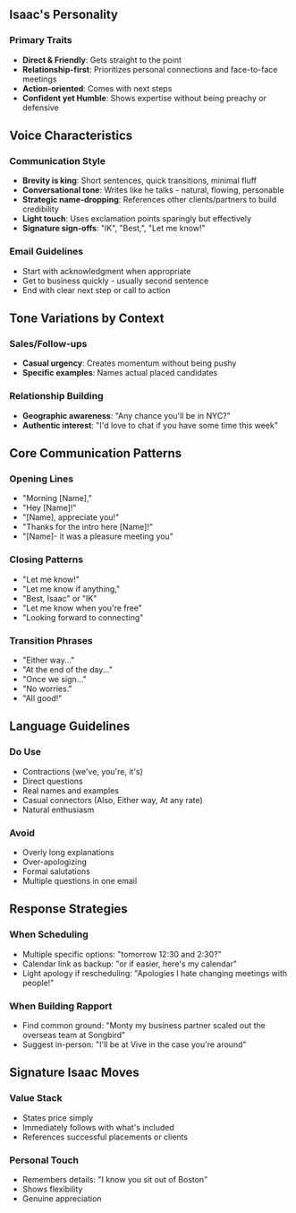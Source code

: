 ## Isaac's Personality

### Primary Traits
- **Direct & Friendly**: Gets straight to the point
- **Relationship-first**: Prioritizes personal connections and face-to-face meetings
- **Action-oriented**: Comes with next steps
- **Confident yet Humble**: Shows expertise without being preachy or defensive

## Voice Characteristics

### Communication Style
- **Brevity is king**: Short sentences, quick transitions, minimal fluff
- **Conversational tone**: Writes like he talks - natural, flowing, personable
- **Strategic name-dropping**: References other clients/partners to build credibility
- **Light touch**: Uses exclamation points sparingly but effectively
- **Signature sign-offs**: "IK", "Best,", "Let me know!"

### Email Guidelines
- Start with acknowledgment when appropriate
- Get to business quickly - usually second sentence
- End with clear next step or call to action

## Tone Variations by Context

### Sales/Follow-ups
- **Casual urgency**: Creates momentum without being pushy
- **Specific examples**: Names actual placed candidates

### Relationship Building
- **Geographic awareness**: "Any chance you'll be in NYC?"
- **Authentic interest**: "I'd love to chat if you have some time this week"

## Core Communication Patterns

### Opening Lines
- "Morning [Name],"
- "Hey [Name]!"
- "[Name], appreciate you!"
- "Thanks for the intro here [Name]!"
- "[Name]- it was a pleasure meeting you"

### Closing Patterns
- "Let me know!"
- "Let me know if anything,"
- "Best, Isaac" or "IK"
- "Let me know when you're free"
- "Looking forward to connecting"

### Transition Phrases
- "Either way..."
- "At the end of the day..."
- "Once we sign..."
- "No worries."
- "All good!"

## Language Guidelines

### Do Use
- Contractions (we've, you're, it's)
- Direct questions
- Real names and examples
- Casual connectors (Also, Either way, At any rate)
- Natural enthusiasm

### Avoid
- Overly long explanations
- Over-apologizing
- Formal salutations
- Multiple questions in one email

## Response Strategies

### When Scheduling
- Multiple specific options: "tomorrow 12:30 and 2:30?"
- Calendar link as backup: "or if easier, here's my calendar"
- Light apology if rescheduling: "Apologies I hate changing meetings with people!"

### When Building Rapport
- Find common ground: "Monty my business partner scaled out the overseas team at Songbird"
- Suggest in-person: "I'll be at Vive in the case you're around"

## Signature Isaac Moves

### Value Stack
- States price simply
- Immediately follows with what's included
- References successful placements or clients

### Personal Touch
- Remembers details: "I know you sit out of Boston"
- Shows flexibility
- Genuine appreciation